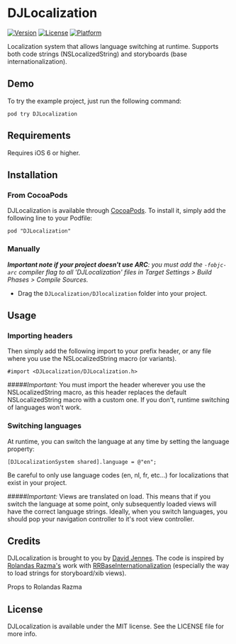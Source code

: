 # DJLocalization

[![Version](https://img.shields.io/cocoapods/v/DJLocalization.svg?style=flat)](http://cocoadocs.org/docsets/DJLocalization)
[![License](https://img.shields.io/cocoapods/l/DJLocalization.svg?style=flat)](http://cocoadocs.org/docsets/DJLocalization)
[![Platform](https://img.shields.io/cocoapods/p/DJLocalization.svg?style=flat)](http://cocoadocs.org/docsets/DJLocalization)

Localization system that allows language switching at runtime. Supports both code strings (NSLocalizedString) and storyboards (base internationalization).

## Demo

To try the example project, just run the following command:

    pod try DJLocalization

## Requirements

Requires iOS 6 or higher.

## Installation

### From CocoaPods

DJLocalization is available through [CocoaPods](http://cocoapods.org). To install
it, simply add the following line to your Podfile:

    pod "DJLocalization"

### Manually

_**Important note if your project doesn't use ARC**: you must add the `-fobjc-arc` compiler flag to all 'DJLocalization' files in Target Settings > Build Phases > Compile Sources._

* Drag the `DJLocalization/DJlocalization` folder into your project.

## Usage

### Importing headers

Then simply add the following import to your prefix header, or any file where you use the NSLocalizedString macro (or variants).

    #import <DJLocalization/DJLocalization.h>

#####*Important:*
You must import the header wherever you use the NSLocalizedString macro, as this header replaces the default NSLocalizedString macro with a custom one. If you don't, runtime switching of languages won't work.

### Switching languages

At runtime, you can switch the language at any time by setting the language property:

    [DJLocalizationSystem shared].language = @"en";

Be careful to only use language codes (en, nl, fr, etc...) for localizations that exist in your project.

#####*Important:*
Views are translated on load. This means that if you switch the language at some point, only subsequently loaded views will have the correct language strings. Ideally, when you switch languages, you should pop your navigation controller to it's root view controller.

## Credits

DJLocalization is brought to you by [David Jennes](https://twitter.com/davidjennes). The code is inspired by [Rolandas Razma's](https://twitter.com/rolandas_razma) work with [RRBaseInternationalization](https://github.com/RolandasRazma/RRBaseInternationalization) (especially the way to load strings for storyboard/xib views).

Props to Rolandas Razma

## License

DJLocalization is available under the MIT license. See the LICENSE file for more info.
